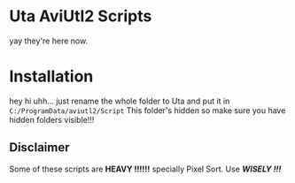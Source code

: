 # Uta AviUtl2 Scripts
yay they're here now.

# Installation
hey hi uhh... just rename the whole folder to Uta and put it in `C:/ProgramData/aviutl2/Script`
This folder's hidden so make sure you have hidden folders visible!!!

## Disclaimer
Some of these scripts are **HEAVY !!!!!!** specially Pixel Sort. Use ***WISELY !!!***

